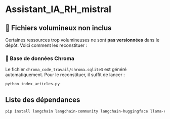 # Assistant_IA_RH_mistral

## 📁 Fichiers volumineux non inclus

Certaines ressources trop volumineuses ne sont **pas versionnées** dans le dépôt. Voici comment les reconstituer :

### 🔹 Base de données Chroma

Le fichier `chroma_code_travail/chroma.sqlite3` est généré automatiquement. Pour le reconstituer, il suffit de lancer :

```bash
python index_articles.py
```


## Liste des dépendances
```bash
pip install langchain langchain-community langchain-huggingface llama-cpp-python gradio PyMuPDF
```
